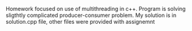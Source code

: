 Homework focused on use of multithreading in c++. Program is solving sligthtly complicated producer-consumer problem. My solution is in solution.cpp file, other files were provided with assignemnt
